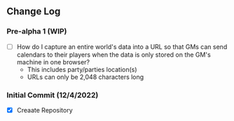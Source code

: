 ## Change Log

### Pre-alpha 1 (WIP)
-   [ ] How do I capture an entire world's data into a URL so that GMs can send calendars to their players when the data is only stored on the GM's machine in one browser?
    - This includes party/parties location(s)
    - URLs can only be 2,048 characters long

### Initial Commit (12/4/2022)
-   [x] Creaate Repository